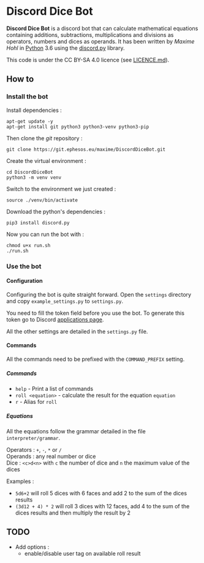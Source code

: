 Discord Dice Bot
================

**Discord Dice Bot** is a discord bot that can calculate mathematical equations containing additions, 
subtractions, multiplications and divisions as operators, numbers and dices as operands.
It has been written by *Maxime Hohl* in [Python](https://www.python.org/) 3.6 using 
the [discord.py](https://github.com/Rapptz/discord.py) library.

This code is under the CC BY-SA 4.0 licence (see [LICENCE.md](LICENCE.md)).


How to
------

### Install the bot

Install dependencies :
```shell
apt-get update -y
apt-get install git python3 python3-venv python3-pip
```

Then clone the *git* repository :
```shell
git clone https://git.ephesos.eu/maxime/DiscordDiceBot.git
```

Create the virtual environment :
```shell
cd DiscordDiceBot
python3 -m venv venv
```

Switch to the environment we just created :
```shell
source ./venv/bin/activate
```

Download the python's dependencies :
```shell
pip3 install discord.py
```

Now you can run the bot with :
```shell
chmod u+x run.sh
./run.sh
```

### Use the bot

#### Configuration
Configuring the bot is quite straight forward. Open the `settings` 
directory and copy `example_settings.py` to `settings.py`.

You need to fill the token field before you use the bot.
To generate this token go to Discord 
[applications page](https://discordapp.com/developers/applications/me).


All the other settings are detailed in the `settings.py` file.

#### Commands
All the commands need to be prefixed with the `COMMAND_PREFIX` setting.

##### Commands
- `help` - Print a list of commands
- `roll <equation>` - calculate the result for the equation `equation`
- `r` - Alias for `roll` 

##### Equations
All the equations follow the grammar detailed in the file `interpreter/grammar`.

Operators : `+`, `-`, `*` or `/`  
Operands : any real number or dice  
Dice : `<c>d<n>` with `c` the number of dice and `n` the maximum value of the dices

Examples :
- `5d6+2` will roll 5 dices with 6 faces and add 2 to the sum of the dices results
- `(3d12 + 4) * 2` will roll 3 dices with 12 faces, add 4 to the sum of the dices results 
and then multiply the result by 2


TODO
----

- Add options :
    - enable/disable user tag on available roll result
